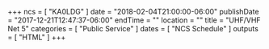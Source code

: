 +++
ncs = [ "KA0LDG" ]
date = "2018-02-04T21:00:00-06:00"
publishDate = "2017-12-21T12:47:37-06:00"
endTime = ""
location = ""
title = "UHF/VHF Net 5"
categories = [ "Public Service" ]
dates = [ "NCS Schedule" ]
outputs = [ "HTML" ]
+++
